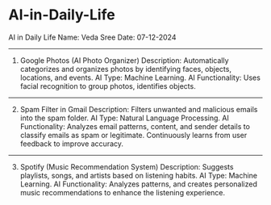 # AI-in-Daily-Life


AI in Daily Life
Name: Veda Sree
Date: 07-12-2024
________________________________________
1.	Google Photos (AI Photo Organizer) 
Description: Automatically categorizes and organizes photos by identifying faces, objects, locations, and events.
AI Type: Machine Learning.
AI Functionality: Uses facial recognition to group photos, identifies objects.
________________________________________
2.	Spam Filter in Gmail 
Description: Filters unwanted and malicious emails into the spam folder.
AI Type: Natural Language Processing.
AI Functionality: Analyzes email patterns, content, and sender details to classify emails as spam or legitimate. Continuously learns from user feedback to improve accuracy.
________________________________________
3.	Spotify (Music Recommendation System) 
Description: Suggests playlists, songs, and artists based on listening habits.
AI Type: Machine Learning.
AI Functionality: Analyzes patterns, and creates personalized music recommendations to enhance the listening experience.

